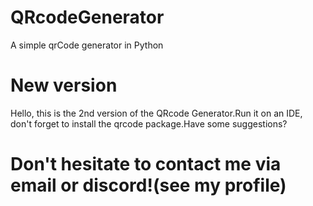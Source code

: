# QRcodeGenerator
A simple qrCode generator in Python

# New version
Hello, this is the 2nd version of the QRcode Generator.Run it on an IDE, don't forget to install the qrcode package.Have some suggestions? 

# Don't hesitate to contact me via email or discord!(see my profile)

